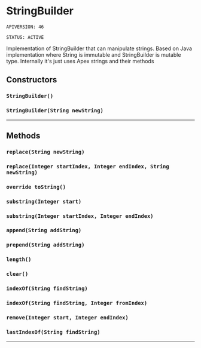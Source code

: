 # StringBuilder

`APIVERSION: 46`

`STATUS: ACTIVE`

Implementation of StringBuilder that can manipulate strings.
Based on Java implementation where String is immutable and
StringBuilder is mutable type. Internally it's just uses
Apex strings and their methods

## Constructors
### `StringBuilder()`
### `StringBuilder(String newString)`
---
## Methods
### `replace(String newString)`
### `replace(Integer startIndex, Integer endIndex, String newString)`
### `override toString()`
### `substring(Integer start)`
### `substring(Integer startIndex, Integer endIndex)`
### `append(String addString)`
### `prepend(String addString)`
### `length()`
### `clear()`
### `indexOf(String findString)`
### `indexOf(String findString, Integer fromIndex)`
### `remove(Integer start, Integer endIndex)`
### `lastIndexOf(String findString)`
---

